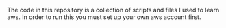 The code in this repository is a collection of scripts and files I used to learn aws.
In order to run this you must set up your own aws account first.